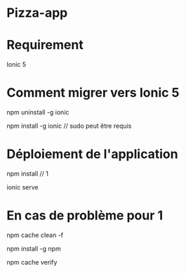 # Pizza-app

# Requirement

Ionic 5

# Comment migrer vers Ionic 5

npm uninstall -g ionic

npm install -g ionic // sudo peut être requis 

# Déploiement de l'application

npm install // 1

ionic serve

# En cas de problème pour 1

npm cache clean -f

npm install -g npm

npm cache verify
